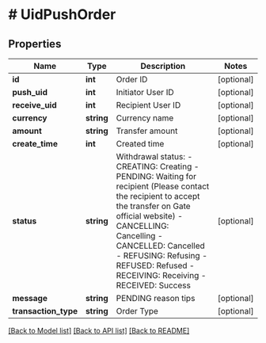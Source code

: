 # # UidPushOrder

## Properties

Name | Type | Description | Notes
------------ | ------------- | ------------- | -------------
**id** | **int** | Order ID | [optional] 
**push_uid** | **int** | Initiator User ID | [optional] 
**receive_uid** | **int** | Recipient User ID | [optional] 
**currency** | **string** | Currency name | [optional] 
**amount** | **string** | Transfer amount | [optional] 
**create_time** | **int** | Created time | [optional] 
**status** | **string** | Withdrawal status:  - CREATING: Creating - PENDING: Waiting for recipient (Please contact the recipient to accept the transfer on Gate official website) - CANCELLING: Cancelling - CANCELLED: Cancelled - REFUSING: Refusing - REFUSED: Refused - RECEIVING: Receiving - RECEIVED: Success | [optional] 
**message** | **string** | PENDING reason tips | [optional] 
**transaction_type** | **string** | Order Type | [optional] 

[[Back to Model list]](../../README.md#documentation-for-models) [[Back to API list]](../../README.md#documentation-for-api-endpoints) [[Back to README]](../../README.md)
